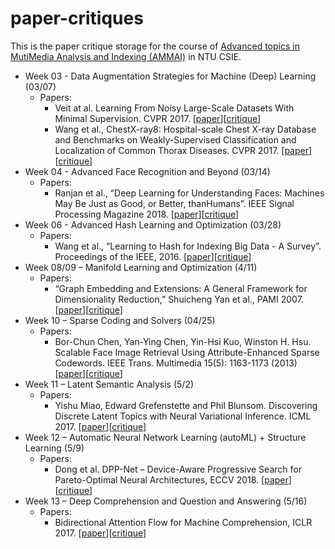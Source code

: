 # paper-critiques

This is the paper critique storage for the course of [Advanced topics in MutiMedia Analysis and Indexing (AMMAI)](https://winstonhsu.info/ammai-19s/) in NTU CSIE.

- Week 03 - Data Augmentation Strategies for Machine (Deep) Learning (03/07)
  - Papers:
    - Veit at al. Learning From Noisy Large-Scale Datasets With Minimal Supervision. CVPR 2017. [[paper](https://arxiv.org/abs/1701.01619)][[critique](https://github.com/Min-Sheng/paper-critiques/blob/master/week03/LearningFromNoisyLarge-ScaleDatasetsWithMinimalSupervision/Critique.md)]
    - Wang et al., ChestX-ray8: Hospital-scale Chest X-ray Database and Benchmarks on Weakly-Supervised Classification and Localization of Common Thorax Diseases. CVPR 2017. [[paper](https://arxiv.org/abs/1705.02315)][[critique](https://github.com/Min-Sheng/paper-critiques/blob/master/week03/ChestX-ray8:Hospital-scaleChestX-rayDatabaseAndBenchmarksonWeakly-SupervisedClassificationAndLocalizationOfCommonThoraxDiseases/Critique.md)]
- Week 04 - Advanced Face Recognition and Beyond (03/14)
  - Papers:
    - Ranjan et al., “Deep Learning for Understanding Faces: Machines May Be Just as Good, or Better, thanHumans”. IEEE Signal Processing Magazine 2018. [[paper](https://ieeexplore.ieee.org/document/8253595)][[critique](https://github.com/Min-Sheng/paper-critiques/blob/master/week04/DeepLearningForUnderstandingFaces:MachinesMayBeJustAsGoodOrBetterThanHumans/Critique.md)]
- Week 06 - Advanced Hash Learning and Optimization (03/28)
  - Papers:
    - Wang et al., “Learning to Hash for Indexing Big Data - A Survey”. Proceedings of the IEEE, 2016. [[paper](https://arxiv.org/abs/1509.05472)][[critique](https://github.com/Min-Sheng/paper-critiques/blob/master/week06/LearningToHashForIndexingBigData-ASurvey/Critique.md)]
- Week 08/09 – Manifold Learning and Optimization (4/11)
  - Papers:
    - “Graph Embedding and Extensions: A General Framework for Dimensionality Reduction,” Shuicheng Yan et al., PAMI 2007. [[paper](http://citeseerx.ist.psu.edu/viewdoc/download?doi=10.1.1.453.8815&rep=rep1&type=pdf)][[critique](https://github.com/Min-Sheng/paper-critiques/blob/master/week08/GraphEmbeddingAndExtensions:AGeneralFrameworkForDimensionalityReduction/Critique.md)]
- Week 10 – Sparse Coding and Solvers (04/25)
  - Papers:
    - Bor-Chun Chen, Yan-Ying Chen, Yin-Hsi Kuo, Winston H. Hsu. Scalable Face Image Retrieval Using Attribute-Enhanced Sparse Codewords. IEEE Trans. Multimedia 15(5): 1163-1173 (2013) [[paper](http://cmlab.csie.ntu.edu.tw/~sirius42/papers/tmm12.pdf)][[critique](https://github.com/Min-Sheng/paper-critiques/blob/master/week10/ScalableFaceImageRetrievalUsingAttribute-EnhancedSparseCodewords/Critique.md)]
- Week 11 – Latent Semantic Analysis  (5/2)
  - Papers:
    - Yishu Miao‚ Edward Grefenstette and Phil Blunsom. Discovering Discrete Latent Topics with Neural Variational Inference. ICML 2017. [[paper](https://arxiv.org/abs/1706.00359)][[critique](https://github.com/Min-Sheng/paper-critiques/blob/master/week11/DiscoveringDiscreteLatentTopicsWithNeuralVariationalInference/Critique.md)]
- Week 12 – Automatic Neural Network Learning (autoML) + Structure Learning (5/9)
  - Papers:
    - Dong et al. DPP-Net – Device-Aware Progressive Search for Pareto-Optimal Neural Architectures, ECCV 2018. [[paper](https://arxiv.org/abs/1806.08198)][[critique](https://github.com/Min-Sheng/paper-critiques/blob/master/week12/DPP-Net:Device-awareProgressiveSearchForPareto-optimalNeuralArchitectures/Critique.md)]
- Week 13 – Deep Comprehension and Question and Answering (5/16)
  - Papers:
    - Bidirectional Attention Flow for Machine Comprehension, ICLR 2017. [[paper](https://arxiv.org/abs/1611.01603)][[critique](https://github.com/Min-Sheng/paper-critiques/blob/master/week13/Bi-DirectionalAttentionFlowForMachineComprehension/Critique.md)]

